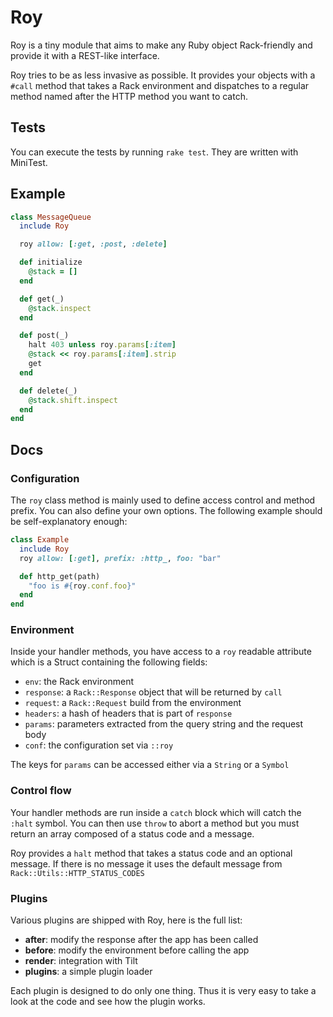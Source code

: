 Roy
===

Roy is a tiny module that aims to make any Ruby object Rack-friendly and
provide it with a REST-like interface.

Roy tries to be as less invasive as possible. It provides your objects with a
`#call` method that takes a Rack environment and dispatches to a regular method
named after the HTTP method you want to catch.

## Tests

You can execute the tests by running `rake test`. They are written with
MiniTest.

## Example

``` ruby
class MessageQueue
  include Roy

  roy allow: [:get, :post, :delete]

  def initialize
    @stack = []
  end

  def get(_)
    @stack.inspect
  end

  def post(_)
    halt 403 unless roy.params[:item]
    @stack << roy.params[:item].strip
    get
  end

  def delete(_)
    @stack.shift.inspect
  end
end
```

## Docs

### Configuration

The `roy` class method is mainly used to define access control and method
prefix. You can also define your own options.  The following example should be
self-explanatory enough:

``` ruby
class Example
  include Roy
  roy allow: [:get], prefix: :http_, foo: "bar"

  def http_get(path)
    "foo is #{roy.conf.foo}"
  end
end
```
### Environment

Inside your handler methods, you have access to a `roy` readable attribute which
is a Struct containing the following fields:

* `env`: the Rack environment
* `response`: a `Rack::Response` object that will be returned by `call`
* `request`: a `Rack::Request` build from the environment
* `headers`: a hash of headers that is part of `response`
* `params`: parameters extracted from the query string and the request body
* `conf`: the configuration set via `::roy`

The keys for `params` can be accessed either via a `String` or a `Symbol`

### Control flow

Your handler methods are run inside a `catch` block which will catch the `:halt`
symbol. You can then use `throw` to abort a method but you must return an array
composed of a status code and a message.

Roy provides a `halt` method that takes a status code and an optional message.
If there is no message it uses the default message from
`Rack::Utils::HTTP_STATUS_CODES`

### Plugins

Various plugins are shipped with Roy, here is the full list:

* **after**: modify the response after the app has been called
* **before**: modify the environment before calling the app
* **render**: integration with Tilt
* **plugins**: a simple plugin loader

Each plugin is designed to do only one thing. Thus it is very easy to take a
look at the code and see how the plugin works.

